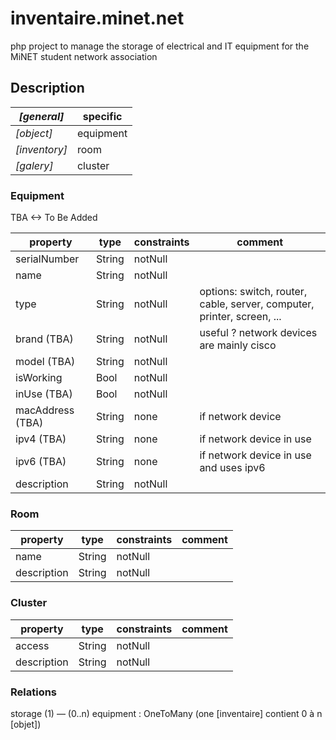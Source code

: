 # inventaire.minet.net

php project to manage the storage of electrical and IT equipment for the 
MiNET student network association

## Description

| *[general]*   | specific  |
|---------------|-----------|
| *[object]*    | equipment |
| *[inventory]* | room      |
| *[galery]*    | cluster   |

### Equipment

TBA <-> To Be Added

| property         | type   | constraints | comment                                                                |
|------------------|--------|-------------|------------------------------------------------------------------------|
| serialNumber     | String | notNull     |                                                                        |
| name             | String | notNull     |                                                                        |
| type             | String | notNull     | options: switch, router, cable, server, computer, printer, screen, ... |
| brand (TBA)      | String | notNull     | useful ? network devices are mainly cisco                              |
| model (TBA)      | String | notNull     |                                                                        |
| isWorking        | Bool   | notNull     |                                                                        |
| inUse (TBA)      | Bool   | notNull     |                                                                        |
| macAddress (TBA) | String | none        | if network device                                                      |
| ipv4    (TBA)    | String | none        | if network device in use                                               |
| ipv6   (TBA)     | String | none        | if network device in use and uses ipv6                                 |
| description      | String | notNull     |                                                                        |


### Room

| property    | type   | constraints | comment |
|-------------|--------|-------------|---------|
| name        | String | notNull     |         |
| description | String | notNull     |         |

### Cluster

| property    | type   | constraints | comment |
|-------------|--------|-------------|---------|
| access      | String | notNull     |         |
| description | String | notNull     |         |

### Relations

storage (1) — (0..n) equipment : OneToMany (one [inventaire] contient 0 à n [objet])